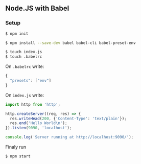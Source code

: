 ## Node.JS with Babel

### Setup

```bash
$ npm init

$ npm install --save-dev babel babel-cli babel-preset-env

$ touch index.js
$ touch .babelrc
```

On `.babelrc` write:
```js
{
  "presets": ["env"]
}
```

On `index.js` write:

```js
import http from 'http';

http.createServer((req, res) => {
  res.writeHead(200, {'Content-Type': 'text/plain'});
  res.end('Hello World\n');
}).listen(9090, 'localhost');

console.log('Server running at http://localhost:9090/');
```

Finaly run

```bash
$ npm start
```

